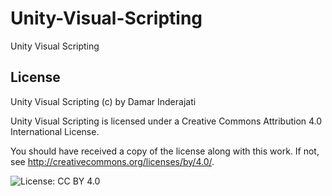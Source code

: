 # Unity-Visual-Scripting
Unity Visual Scripting

## License

Unity Visual Scripting (c) by Damar Inderajati

Unity Visual Scripting is licensed under a Creative Commons Attribution 4.0 International License.

You should have received a copy of the license along with this work. If not, see <http://creativecommons.org/licenses/by/4.0/>.


![License: CC BY 4.0](https://img.shields.io/badge/License-CC%20BY%204.0-lightgrey.svg)
